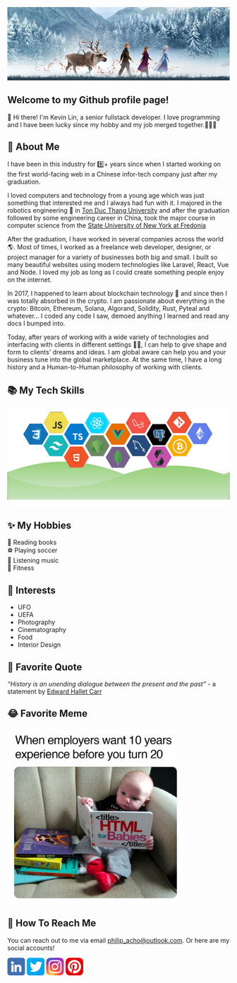 
[<img src="./img/banner.png" alt="👋 Hi there! I'm Philip Acho" title="👋 Hi there! I'm Philip Acho."/>](https://www.linkedin.com/in/philip-acho-b1152a228/)

## Welcome to my Github profile page!
👋 Hi there! I'm Kevin Lin, a senior fullstack developer. I love programming and I have been lucky since my hobby and my job merged together.🥳🥳🥳

## 📖 About Me
I have been in this industry for 9️⃣+ years since when I started working on the first world-facing web in a Chinese infor-tech company just after my graduation.

I loved computers and technology from a young age which was just something that interested me and I always had fun with it. I majored in the robotics engineering 🤖 in [Ton Duc Thang University](https://en.wikipedia.org/wiki/T%C3%B4n_%C4%90%E1%BB%A9c_Th%E1%BA%AFng_University) and after the graduation followed by some engineering career in China, took the major course in computer science from the [State University of New York at Fredonia](https://www.fredonia.edu/)

After the graduation, I have worked in several companies across the world 🌎. Most of times, I worked as a freelance web developer, designer, or project manager for a variety of businesses both big and small.
I built so many beautiful websites using modern technologies like Laravel, React, Vue and Node. I loved my job as long as I could create something people enjoy on the internet.

In 2017, I happened to learn about blockchain technology 🤩 and since then I was totally absorbed in the crypto. I am passionate about everything in the crypto: Bitcoin, Ethereum, Solana, Algorand, Solidity, Rust, Pyteal and whatever... I coded any code I saw, demoed anything I learned and read any docs I bumped into.

Today, after years of working with a wide variety of technologies and interfacing with clients in different settings 🏃‍♂️, I can help to give shape and form to clients' dreams and ideas. I am global aware can help you and your business tune into the global marketplace. At the same time, I have a long history and a Human-to-Human philosophy of working with clients.

## 📚 My Tech Skills
<img src="./img/skills.png" alt="My tech skills" title="My tech skills"/>

## ✨ My Hobbies

📖 Reading books<br/>
⚽ Playing soccer<br/>
🎵 Listening music<br/>
💪 Fitness<br/>

## 💖 Interests
- UFO
- UEFA
- Photography
- Cinematography
- Food
- Interior Design

## 💬 Favorite Quote
<i>“History is an unending dialogue between the present and the past”</i> - a statement by [Edward Hallet Carr](https://en.wikipedia.org/wiki/E._H._Carr)

## 😂 Favorite Meme
<img src="./img/meme.jpg" width="400" />

## 🤝 How To Reach Me
You can reach out to me via email [philip_acho@outlook.com](mailto:philip_acho@outlook.com). Or here are my social accounts!

[<img src="./img/linkedin.png" height="40em" align="center" alt="LinkedIn" title="LinkedIn"/>](https://www.linkedin.com/in/kevin-l-4ba1a019b/)
[<img src="./img/twitter.png" height="40em" align="center" alt="Twitter" title="Twitter"/>](https://twitter.com/CofeDing)
[<img src="./img/insta.png" height="40em" align="center" alt="Instagram" title="Instagram"/>](https://www.instagram.com/cecescrazycreams/)
[<img src="./img/pinterest.png" height="40em" align="center" alt="Pinterest" title="Pinterest"/>](https://www.pinterest.com/misterwu2020/_saved/)

